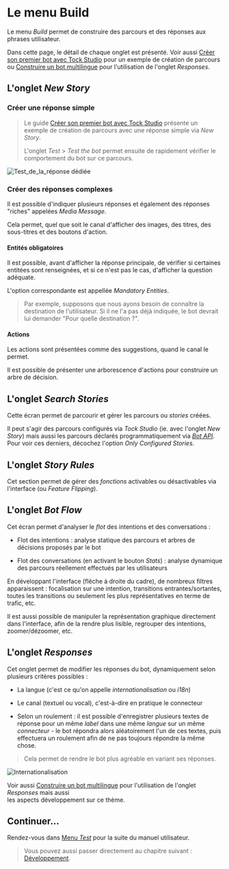 # Le menu Build

Le menu _Build_ permet de construire des parcours et des réponses aux phrases utilisateur.
 
Dans cette page, le détail de chaque onglet est présenté. Voir aussi 
[Créer son premier bot avec Tock Studio](../../guide/studio.md) pour un exemple de création 
de parcours ou [Construire un bot multilingue](../i18n.md) pour l'utilisation de l'onglet _Responses_.

## L'onglet _New Story_

### Créer une réponse simple

> Le guide [Créer son premier bot avec Tock Studio](../../guide/studio.md) présente 
 un exemple de création de parcours avec une réponse simple via _New Story_.
>
> L'onglet _Test_ > _Test the bot_ permet ensuite de rapidement vérifier le comportement du bot sur ce parcours.

![Test_de_la_réponse dédiée](../../img/build-2.png "Test de la réponse dédiée")

### Créer des réponses complexes

Il est possible d'indiquer plusieurs réponses et également des réponses "riches" appelées _Media Message_.

Cela permet, quel que soit le canal d'afficher des images, des titres, des sous-titres et des boutons d'action.

#### Entités obligatoires

Il est possible, avant d'afficher la réponse principale, de vérifier si certaines entitées
sont renseignées, et si ce n'est pas le cas, d'afficher la question adéquate.

L'option correspondante est appellée _Mandatory Entities_.

> Par exemple, supposons que nous ayons besoin de connaître la destination de l'utilisateur.
Si il ne l'a pas déjà indiquée, le bot devrait lui demander "Pour quelle destination ?". 

#### Actions

Les actions sont présentées comme des suggestions, quand le canal le permet.

Il est possible de présenter une arborescence d'actions pour construire un arbre de décision.

## L'onglet _Search Stories_

Cette écran permet de parcourir et gérer les parcours ou _stories_ créées.

Il peut s'agir des parcours configurés via _Tock Studio_ (ie. avec l'onglet _New Story_) mais aussi les parcours 
déclarés programmatiquement via [_Bot API_](../../dev/bot-api.md). Pour voir ces derniers, décochez l'option 
_Only Configured Stories_.

## L'onglet _Story Rules_

Cet section permet de gérer des _fonctions_ activables ou désactivables via l'interface (ou _Feature Flipping_).

## L'onglet _Bot Flow_

Cet écran permet d'analyser le _flot_ des intentions et des conversations :

* Flot des intentions : analyse statique des parcours et arbres de décisions proposés par le bot

* Flot des conversations (en activant le bouton _Stats_) : analyse dynamique des parcours réellement effectués par les utilisateurs

En développant l'interface (flêche à droite du cadre), de nombreux filtres apparaissent : focalisation sur une intention, transitions 
entrantes/sortantes, toutes les transitions ou seulement les plus représentatives en terme de trafic, etc.

Il est aussi possible de manipuler la représentation graphique directement dans l'interface, afin de la rendre 
plus lisible, regrouper des intentions, zoomer/dézoomer, etc. 

## L'onglet _Responses_

Cet onglet permet de modifier les réponses du bot, dynamiquement selon plusieurs critères possibles :

* La langue (c'est ce qu'on appelle _internationalisation_ ou _i18n_)

* Le canal (textuel ou vocal), c'est-à-dire en pratique le connecteur

* Selon un roulement : il est possible d'enregistrer plusieurs textes de réponse pour un même _label_ dans 
une même _langue_ sur un même _connecteur_ - le bot répondra alors aléatoirement l'un de ces textes, puis effectuera un 
roulement afin de ne pas toujours répondre la même chose.

> Cela permet de rendre le bot plus agréable en variant ses réponses.

![Internationalisation](../../img/i18n.png "Internationalisation")

Voir aussi [Construire un bot multilingue](../i18n.md) pour l'utilisation de l'onglet _Responses_ mais aussi  
les aspects développement sur ce thème. 

## Continuer...

Rendez-vous dans [Menu _Test_](test.md) pour la suite du manuel utilisateur. 

> Vous pouvez aussi passer directement au chapitre suivant : [Développement](../../dev/modes.md). 
